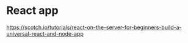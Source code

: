 # React app

https://scotch.io/tutorials/react-on-the-server-for-beginners-build-a-universal-react-and-node-app
